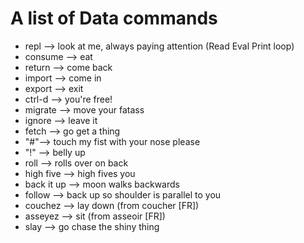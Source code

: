 # A list of Data commands

- repl --> look at me, always paying attention (Read Eval Print loop)
- consume --> eat
- return --> come back
- import --> come in
- export --> exit
- ctrl-d --> you're free!
- migrate --> move your fatass
- ignore --> leave it
- fetch --> go get a thing
- "#"--> touch my fist with your nose please
- "!" --> belly up
- roll --> rolls over on back
- high five --> high fives you
- back it up --> moon walks backwards
- follow --> back up so shoulder is parallel to you
- couchez --> lay down (from coucher [FR]) 
- asseyez --> sit (from asseoir [FR])
- slay --> go chase the shiny thing
